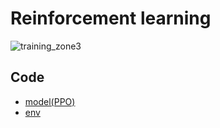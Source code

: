 # Reinforcement learning
![training_zone3](https://github.com/5121eun/training_zone/assets/121006954/4b1aff53-5907-4bcf-9da0-420de0607fe5)

## Code
- [model(PPO)](https://github.com/5121eun/training_zone/blob/main/src/model.py)
- [env](https://github.com/5121eun/training_zone/blob/main/src/env.py)
